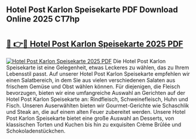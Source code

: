 ## Hotel Post Karlon Speisekarte PDF Download Online 2025 CT7hp

# <h2><a href="http://gc8hst.nevu.top/?p=Hotel+Post+Karlon+Speisekarte">🔗 👉🔴 Hotel Post Karlon Speisekarte 2025 PDF</a></h2>

[![Hotel Post Karlon Speisekarte 2025 PDF](https://i.imgur.com/dBaPXMq.png)](http://gc8hst.nevu.top/?p=Hotel+Post+Karlon+Speisekarte)
Die Hotel Post Karlon Speisekarte ist eine Gelegenheit, etwas Leckeres zu wählen, das zu Ihrem Lebensstil passt. Auf unserer Hotel Post Karlon Speisekarte empfehlen wir einen Salatbereich, in dem Sie aus vielen verschiedenen Salaten aus frischem Gemüse und Obst wählen können. Für diejenigen, die Fleisch bevorzugen, bieten wir eine umfangreiche Auswahl an Gerichten auf der Hotel Post Karlon Speisekarte an: Rindfleisch, Schweinefleisch, Huhn und Fisch. Unseren Auserwählten bieten wir Gourmet-Gerichte wie Schaschlik und Steak an, die auf einem alten Feuer zubereitet werden. Unsere Hotel Post Karlon Speisekarte bietet eine große Auswahl an Desserts, von klassischen Torten und Kuchen bis hin zu exquisiten Crème Brûlée und Schokoladenstückchen.
